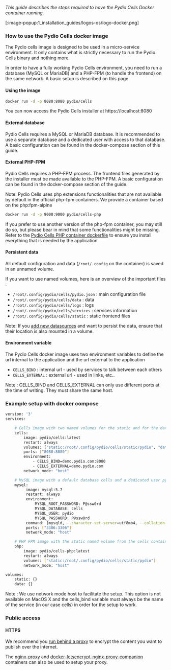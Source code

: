 _This guide describes the steps required to have the Pydio Cells Docker container running._

[:image-popup:1_installation_guides/logos-os/logo-docker.png]

### How to use the Pydio Cells docker image

The Pydio cells image is designed to be used in a micro-service environment. It only contains what is strictly necessary to run the Pydio Cells binary and nothing more.

In order to have a fully working Pydio Cells environment, you need to run a database (MySQL or MariaDB) and a PHP-FPM (to handle the frontend) on the same network. A basic setup is described on this page.

#### Using the image

```sh
docker run -d -p 8080:8080 pydio/cells
```

You can now access the Pydio Cells installer at https://localhost:8080

#### External database

Pydio Cells requires a MySQL or MariaDB database. It is recommended to use a separate database and a dedicated user with access to that database. A basic configuration can be found in the docker-compose section of this guide.

#### External PHP-FPM

Pydio Cells requires a PHP-FPM process. The frontend files generated by the installer must be made available to the PHP-FPM. A basic configuration can be found in the docker-compose section of the guide.

Note: Pydio Cells uses php extensions functionalities that are not available by default in the official php-fpm containers. We provide a container based on the php:fpm-alpine

```sh
docker run -d -p 9000:9000 pydio/cells-php
```

If you prefer to use another version of the php-fpm container, you may still do so, but please bear in mind that some functionalities might be missing. Refer to the [Pydio Cells PHP container dockerfile](https://github.com/pydio/cells/blob/master/tools/docker/cells-php/Dockerfile) to ensure you install everything that is needed by the application 

#### Persistent data

All default configuration and data (`/root/.config` on the container) is saved in an unnamed volume.

If you want to use named volumes, here is an overview of the important files :

- `/root/.config/pydio/cells/pydio.json` : main configuration file
- `/root/.config/pydio/cells/data` : data
- `/root/.config/pydio/cells/logs` : logs
- `/root/.config/pydio/cells/services` : services information
- `/root/.config/pydio/cells/static` : static frontend files

Note: If you [add new datasources](https://pydio.com/fr/docs/cells/v1/managing-datasources) and want to persist the data, ensure that their location is also mounted in a volume.

#### Environment variable

The Pydio Cells docker image uses two environment variables to define the url internal to the application and the url external to the application

- `CELLS_BIND` : internal url - used by services to talk between each others
- `CELLS_EXTERNAL` : external url - used in links, etc..

Note : CELLS_BIND and CELLS_EXTERNAL can only use different ports at the time of writing. They must share the same host.

### Example setup with docker compose

```sh
version: '3'
services:

    # Cells image with two named volumes for the static and for the data
    cells:
        image: pydio/cells:latest
        restart: always
        volumes: ["static:/root/.config/pydio/cells/static/pydio", "data:/root/.config/pydio/cells/data"]
        ports: ["8080:8080"]
        environment:
            - CELLS_BIND=demo.pydio.com:8080
            - CELLS_EXTERNAL=demo.pydio.com
        network_mode: "host"

    # MySQL image with a default database cells and a dedicated user pydio
    mysql:
         image: mysql:5.7
         restart: always
         environment:
             MYSQL_ROOT_PASSWORD: P@ssw0rd
             MYSQL_DATABASE: cells
             MYSQL_USER: pydio
             MYSQL_PASSWORD: P@ssw0rd
         command: [mysqld, --character-set-server=utf8mb4, --collation-server=utf8mb4_unicode_ci]
         ports: ["3306:3306"]
         network_mode: "host"

    # PHP FPM image with the static named volume from the cells container
    php:
        image: pydio/cells-php:latest
        restart: always
        volumes: ["static:/root/.config/pydio/cells/static/pydio"]
        network_mode: "host"

volumes:
    static: {}
    data: {}
```

Note : We use network mode host to facilitate the setup. This option is not available on MacOS X and the cells_bind variable must always be the name of the service (in our case cells) in order for the setup to work.

### Public access

#### HTTPS

We recommend you [run behind a proxy](https://pydio.com/fr/docs/cells/v1/run-behind-proxy) to encrypt the content you want to publish over the internet.

The [nginx-proxy](https://github.com/jwilder/nginx-proxy) and [docker-letsencrypt-nginx-proxy-companion](https://github.com/JrCs/docker-letsencrypt-nginx-proxy-companion) containers can also be used to setup your proxy.
